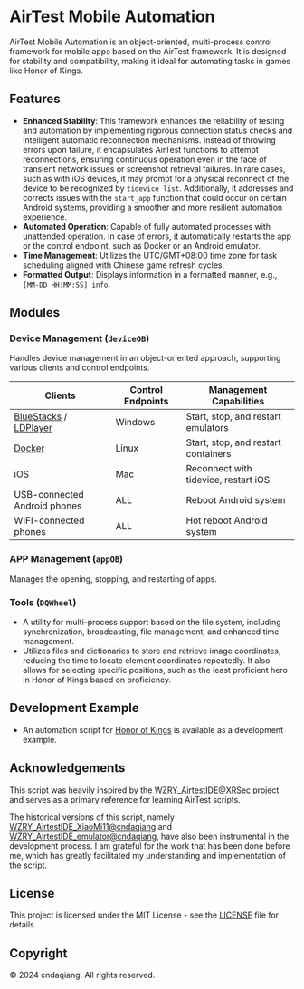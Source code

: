 # AirTest Mobile Automation

AirTest Mobile Automation is an object-oriented, multi-process control framework for mobile apps based on the AirTest framework. It is designed for stability and compatibility, making it ideal for automating tasks in games like Honor of Kings.

## Features

- **Enhanced Stability**: This framework enhances the reliability of testing and automation by implementing rigorous connection status checks and intelligent automatic reconnection mechanisms. Instead of throwing errors upon failure, it encapsulates AirTest functions to attempt reconnections, ensuring continuous operation even in the face of transient network issues or screenshot retrieval failures. In rare cases, such as with iOS devices, it may prompt for a physical reconnect of the device to be recognized by `tidevice list`. Additionally, it addresses and corrects issues with the `start_app` function that could occur on certain Android systems, providing a smoother and more resilient automation experience.
- **Automated Operation**: Capable of fully automated processes with unattended operation. In case of errors, it automatically restarts the app or the control endpoint, such as Docker or an Android emulator.
- **Time Management**: Utilizes the UTC/GMT+08:00 time zone for task scheduling aligned with Chinese game refresh cycles.
- **Formatted Output**: Displays information in a formatted manner, e.g., `[MM-DD HH:MM:SS] info`.

## Modules

### Device Management (`deviceOB`)
Handles device management in an object-oriented approach, supporting various clients and control endpoints.

| Clients | Control Endpoints | Management Capabilities |
|---------|-------------------|-------------------------|
| [BlueStacks](https://www.bluestacks.com/download.html) / [LDPlayer](https://www.ldplayer.net/) | Windows | Start, stop, and restart emulators |
| [Docker](https://hub.docker.com/r/redroid/redroid) | Linux | Start, stop, and restart containers |
| iOS | Mac | Reconnect with tidevice, restart iOS |
| USB-connected Android phones | ALL | Reboot Android system |
| WIFI-connected phones | ALL | Hot reboot Android system |


### APP Management (`appOB`)
Manages the opening, stopping, and restarting of apps.

### Tools (`DQWheel`)
- A utility for multi-process support based on the file system, including synchronization, broadcasting, file management, and enhanced time management.
- Utilizes files and dictionaries to store and retrieve image coordinates, reducing the time to locate element coordinates repeatedly. It also allows for selecting specific positions, such as the least proficient hero in Honor of Kings based on proficiency.

## Development Example
- An automation script for [Honor of Kings](https://github.com/cndaqiang/AirTest_MobileAuto_WZRY) is available as a development example.

## Acknowledgements
This script was heavily inspired by the [WZRY_AirtestIDE@XRSec](https://github.com/XRSec/WZRY_AirtestIDE) project and serves as a primary reference for learning AirTest scripts.

The historical versions of this script, namely [WZRY_AirtestIDE_XiaoMi11@cndaqiang](https://github.com/cndaqiang/WZRY_AirtestIDE_XiaoMi11) and [WZRY_AirtestIDE_emulator@cndaqiang](https://github.com/cndaqiang/WZRY_AirtestIDE_emulator), have also been instrumental in the development process. I am grateful for the work that has been done before me, which has greatly facilitated my understanding and implementation of the script.

## License
This project is licensed under the MIT License - see the [LICENSE](LICENSE) file for details.

## Copyright
&copy;  2024 cndaqiang. All rights reserved.
